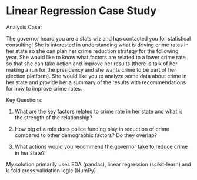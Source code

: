 # Linear Regression Case Study

Analysis Case:

The governor heard you are a stats wiz and has contacted you for statistical consulting! She is interested in understanding what is driving crime rates in her state so she can plan her crime reduction strategy for the following year. She would like to know what factors are related to a lower crime rate so that she can take action and improve her results (there is talk of her making a run for the presidency and she wants crime to be part of her election platform). She would like you to analyze some data about crime in her state and provide her a summary of the results with recommendations for how to improve crime rates.			


Key Questions:

1. What are the key factors related to crime rate in her state and what is the strength of the relationship?			
			
2. How big of a role does police funding play in reduction of crime compared to other demographic factors? Do they overlap?	
			
3. What actions would you recommend the governor take to reduce crime in her state?			

My solution primarily uses EDA (pandas), linear regression (scikit-learn) and k-fold cross validation logic (NumPy)

